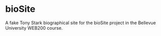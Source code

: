 # bioSite
A fake Tony Stark biographical site for the bioSite project in the Bellevue University WEB200 course.
